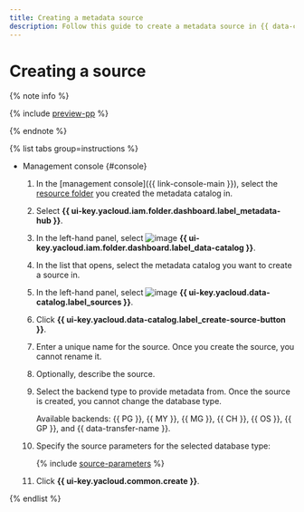 ```yaml
---
title: Creating a metadata source
description: Follow this guide to create a metadata source in {{ data-catalog-full-name }}.
---
```


# Creating a source


{% note info %}

{% include [preview-pp](../../../_includes/preview-pp.md) %}

{% endnote %}


{% list tabs group=instructions %}

- Management console {#console}

    1. In the [management console]({{ link-console-main }}), select the [resource folder](../../../resource-manager/concepts/resources-hierarchy.md#folder) you created the metadata catalog in.
    1. Select **{{ ui-key.yacloud.iam.folder.dashboard.label_metadata-hub }}**.
    1. In the left-hand panel, select ![image](../../../_assets/console-icons/folder-magnifier.svg) **{{ ui-key.yacloud.iam.folder.dashboard.label_data-catalog }}**.
    1. In the list that opens, select the metadata catalog you want to create a source in.
    1. In the left-hand panel, select ![image](../../../_assets/console-icons/cloud-arrow-up-in.svg) **{{ ui-key.yacloud.data-catalog.label_sources }}**.
    1. Click **{{ ui-key.yacloud.data-catalog.label_create-source-button }}**.
    1. Enter a unique name for the source. Once you create the source, you cannot rename it.
    1. Optionally, describe the source.
    1. Select the backend type to provide metadata from. Once the source is created, you cannot change the database type.

       Available backends: {{ PG }}, {{ MY }}, {{ MG }}, {{ CH }}, {{ OS }}, {{ GP }}, and {{ data-transfer-name }}.
       
    1. Specify the source parameters for the selected database type:

        {% include [source-parameters](../../../_includes/metadata-hub/data-catalog-source-parameters.md) %}

    1. Click **{{ ui-key.yacloud.common.create }}**.

{% endlist %}
